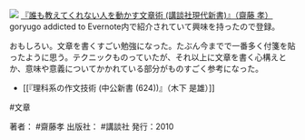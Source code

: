 
[![](https://images-fe.ssl-images-amazon.com/images/I/31Dn6oi%2B8rL._SL160_.jpg)](http://www.amazon.co.jp/exec/obidos/ASIN/4062880830/choiyaki81-22/ref=nosim)
[『誰も教えてくれない人を動かす文章術 (講談社現代新書)』（齋藤 孝）](http://www.amazon.co.jp/exec/obidos/ASIN/4062880830/choiyaki81-22/ref=nosim)
goryugo addicted to Evernote内で紹介されていて興味を持ったので登録。

おもしろい。文章を書くすごい勉強になった。たぶん今までで一番多く付箋を貼ったように思う。テクニックものっていたが、それ以上に文章を書く心構えとか、意味や意義についてかかれている部分がものすごく参考になった。

- [[『理科系の作文技術 (中公新書 (624))』（木下 是雄）]]

#文章 

著者： #齋藤孝 
出版社： #講談社 
発行：2010
